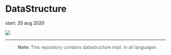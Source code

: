 # DataStructure
start: 20 aug 2020


<img align="center" src="https://github.com/Vinaypatil-Ev/vinEv_DataStructure/blob/master/Documents/img/data_strucuture1.png">


----------------------------------------------------------------------------------

> **Note**: This repository contains datastructure impl. in all languages</br>

